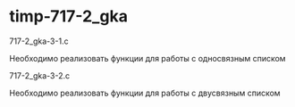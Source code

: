 # timp-717-2_gka

717-2_gka-3-1.c

Необходимо реализовать функции для работы с односвязным списком

717-2_gka-3-2.c

Необходимо реализовать функции для работы с двусвязным списком
